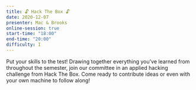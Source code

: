 ```yaml
---
title: 🔓 Hack The Box 🔓
date: 2020-12-07
presenter: Mac & Brooks
online-session: true
start-time: "18:00"
end-time: "20:00"
difficulty: I
---
```


Put your skills to the test! Drawing together everything you’ve learned from throughout the semester, join our committee in an applied hacking challenge from Hack The Box. Come ready to contribute ideas or even with your own machine to follow along!